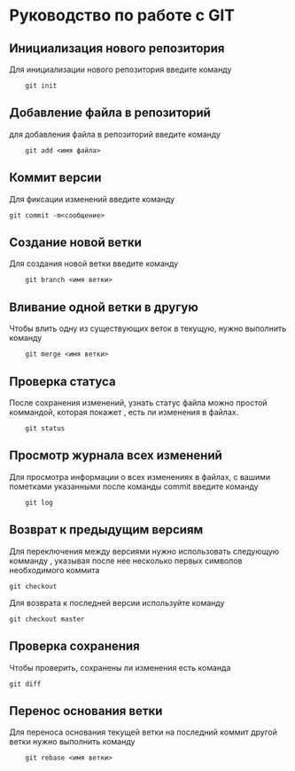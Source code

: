 # Руководство по работе с  GIT

## Инициализация нового репозитория 

Для инициализации нового репозитория введите команду
```
    git init
```

## Добавление файла в репозиторий

для добавления файла в репозиторий введите команду
```
    git add <имя файла>
```

## Коммит версии

Для фиксации изменений введите команду 
```
git commit -m<сообщение>
```

## Создание новой ветки

Для создания новой ветки введите команду 

```
    git branch <имя ветки>
```

## Вливание одной ветки в другую 

Чтобы влить одну из существующих веток в текущую, нужно выполнить команду

```
    git merge <имя ветки>
```


## Проверка статуса

После сохранения изменений, узнать статус файла можно простой коммандой, которая покажет , есть ли изменения в файлах.

```
    git status
```
## Просмотр журнала всех изменений

Для просмотра информации о всех изменениях в файлах, с вашими пометками указанными после команды commit введите команду 

```
    git log
```
## Возврат к предыдущим версиям

Для переключения между версиями  нужно использовать следующую комманду , указывая после нее несколько первых символов необходимого коммита

```
git checkout
```

Для возврата к последней версии используйте команду 

```
git checkout master
```

## Проверка сохранения

Чтобы проверить, сохранены ли изменения есть команда 

```
git diff
```

## Перенос основания ветки
Для переноса основания текущей ветки на последний коммит другой  ветки нужно выполнить команду

```
    git rebase <имя ветки>
```
